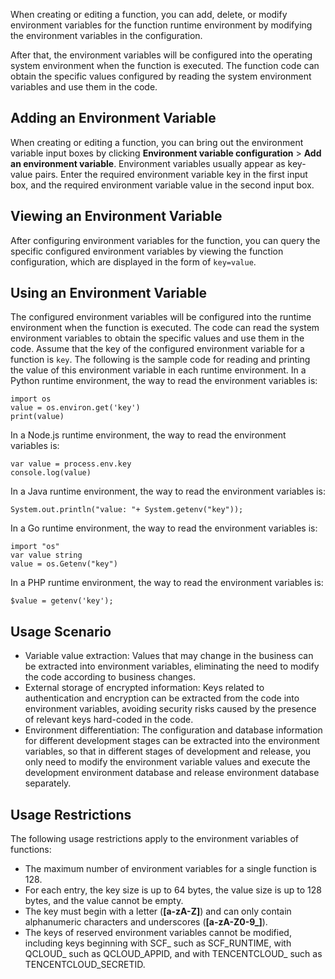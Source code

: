 When creating or editing a function, you can add, delete, or modify environment variables for the function runtime environment by modifying the environment variables in the configuration.

After that, the environment variables will be configured into the operating system environment when the function is executed. The function code can obtain the specific values configured by reading the system environment variables and use them in the code.

## Adding an Environment Variable

When creating or editing a function, you can bring out the environment variable input boxes by clicking **Environment variable configuration** > **Add an environment variable**.
Environment variables usually appear as key-value pairs. Enter the required environment variable key in the first input box, and the required environment variable value in the second input box.

## Viewing an Environment Variable

After configuring environment variables for the function, you can query the specific configured environment variables by viewing the function configuration, which are displayed in the form of `key=value`.

## Using an Environment Variable

The configured environment variables will be configured into the runtime environment when the function is executed. The code can read the system environment variables to obtain the specific values and use them in the code.
Assume that the key of the configured environment variable for a function is `key`. The following is the sample code for reading and printing the value of this environment variable in each runtime environment.
In a Python runtime environment, the way to read the environment variables is:
```
import os
value = os.environ.get('key')
print(value)
```

In a Node.js runtime environment, the way to read the environment variables is:
```
var value = process.env.key
console.log(value)
```

In a Java runtime environment, the way to read the environment variables is:
```
System.out.println("value: "+ System.getenv("key"));
```

In a Go runtime environment, the way to read the environment variables is:
```
import "os"
var value string
value = os.Getenv("key")
```

In a PHP runtime environment, the way to read the environment variables is:
```
$value = getenv('key');
```

## Usage Scenario

- Variable value extraction: Values that may change in the business can be extracted into environment variables, eliminating the need to modify the code according to business changes.
- External storage of encrypted information: Keys related to authentication and encryption can be extracted from the code into environment variables, avoiding security risks caused by the presence of relevant keys hard-coded in the code.
- Environment differentiation: The configuration and database information for different development stages can be extracted into the environment variables, so that in different stages of development and release, you only need to modify the environment variable values and execute the development environment database and release environment database separately.

## Usage Restrictions

The following usage restrictions apply to the environment variables of functions:
- The maximum number of environment variables for a single function is 128.
- For each entry, the key size is up to 64 bytes, the value size is up to 128 bytes, and the value cannot be empty. 
- The key must begin with a letter (**[a-zA-Z]**) and can only contain alphanumeric characters and underscores (**[a-zA-Z0-9_]**).
- The keys of reserved environment variables cannot be modified, including keys beginning with SCF\_ such as SCF\_RUNTIME, with QCLOUD\_ such as QCLOUD\_APPID, and with TENCENTCLOUD\_ such as TENCENTCLOUD\_SECRETID.
